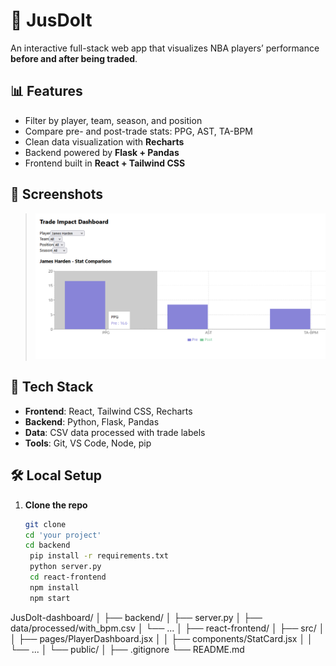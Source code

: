 
# 🏀 JusDoIt

An interactive full-stack web app that visualizes NBA players’ performance **before and after being traded**.

## 📊 Features

- Filter by player, team, season, and position
- Compare pre- and post-trade stats: PPG, AST, TA-BPM
- Clean data visualization with **Recharts**
- Backend powered by **Flask + Pandas**
- Frontend built in **React + Tailwind CSS**

## 📸 Screenshots

> ![Dashboard](screenshot.png)

## 🚀 Tech Stack

- **Frontend**: React, Tailwind CSS, Recharts
- **Backend**: Python, Flask, Pandas
- **Data**: CSV data processed with trade labels
- **Tools**: Git, VS Code, Node, pip

## 🛠 Local Setup

1. **Clone the repo**  
   ```bash
   git clone 
   cd 'your project'
   cd backend
	pip install -r requirements.txt
	python server.py
	cd react-frontend
	npm install
	npm start

JusDoIt-dashboard/
│
├── backend/
│   ├── server.py
│   ├── data/processed/with_bpm.csv
│   └── ...
│
├── react-frontend/
│   ├── src/
│   │   ├── pages/PlayerDashboard.jsx
│   │   ├── components/StatCard.jsx
│   │   └── ...
│   └── public/
│
├── .gitignore
└── README.md



